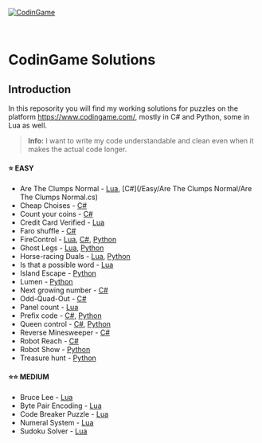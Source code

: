 ﻿[![CodinGame](/CodinGame.png)](https://www.codingame.com/ "CodinGame")

<br>

# CodinGame Solutions

## Introduction
In this reposority you will find my working solutions for puzzles on the platform https://www.codingame.com/, mostly in C# and Python, some in Lua as well. 

> **Info:**  I want to write my code understandable and clean even when it makes the actual code longer.

#### :star: EASY
* Are The Clumps Normal - [Lua](), [C#](/Easy/Are The Clumps Normal/Are The Clumps Normal.cs)
* Cheap Choises - [C#]()
* Count your coins - [C#]()
* Credit Card Verified - [Lua]()
* Faro shuffle - [C#]()
* FireControl - [Lua](), [C#](), [Python]()
* Ghost Legs - [Lua](), [Python]()
* Horse-racing Duals - [Lua](), [Python]()
* Is that a possible word - [Lua]()
* Island Escape - [Python]()
* Lumen - [Python]()
* Next growing number - [C#]()
* Odd-Quad-Out - [C#]()
* Panel count - [Lua]()
* Prefix code - [C#](), [Python]()
* Queen control - [C#](), [Python]()
* Reverse Minesweeper - [C#]()
* Robot Reach - [C#]()
* Robot Show - [Python]()
* Treasure hunt - [Python]()

#### :star::star: MEDIUM
* Bruce Lee - [Lua]()
* Byte Pair Encoding - [Lua]()
* Code Breaker Puzzle - [Lua]()
* Numeral System - [Lua]()
* Sudoku Solver - [Lua]()
